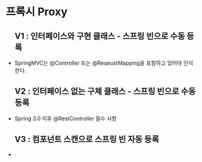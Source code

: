 <h1>프록시 Proxy</h1>
<ul>
<h2>V1 : 인터페이스와 구현 클래스 - 스프링 빈으로 수동 등록</h2>
<li>
<p>
    SpringMVC는 @Controller 또는 @ReqeustMapping을 포함하고 있어야 인식한다.
</p>
</li>
</ul>
<ul>
<h2>V2 : 인터페이스 없는 구체 클래스 - 스프링 빈으로 수동 등록</h2>
<li>
 <p>Spring 3.0 이후 @RestController 필수 사항</p>
</li>
</ul>
<ul>
<h2>V3 : 컴포넌트 스캔으로 스프링 빈 자동 등록</h2>
<li>
 <p></p>
</li>
</ul>

